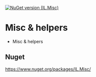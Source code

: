 [![NuGet version (IL.Misc)](https://img.shields.io/nuget/v/IL.Misc.svg?style=flat-square)](https://www.nuget.org/packages/IL.Misc/)
# Misc & helpers

* Misc & helpers

## Nuget
  https://www.nuget.org/packages/IL.Misc/
